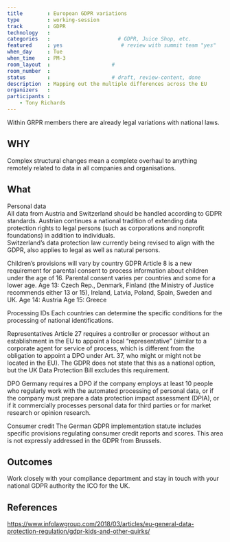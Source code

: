 ```yaml
---
title        : European GDPR variations
type         : working-session
track        : GDPR
technology   :
categories   :                      # GDPR, Juice Shop, etc.
featured     : yes                   # review with summit team "yes"
when_day     : Tue
when_time    : PM-3
room_layout  :                    #
room_number  :
status       :                    # draft, review-content, done
description  : Mapping out the multiple differences across the EU
organizers   :
participants :
    - Tony Richards
---
```


Within GRPR members there are already legal variations with national laws. 

## WHY

Complex structural changes mean a complete overhaul to anything remotely related to data in all companies and organisations. 

## What

Personal data  
All data from Austria and Switzerland should be handled according to GDPR standards.
Austrian continues a national tradition of extending data protection rights to legal persons (such as corporations and nonprofit foundations) in addition to individuals.  
Switzerland’s data protection law currently being revised to align with the GDPR, also applies to legal as well as natural persons.  


Children’s provisions will vary by country 
GDPR Article 8 is a new requirement for parental consent to process information about children under the age of 16. Parental consent varies per countries and some for a lower age.
Age 13:      Czech Rep., Denmark, Finland (the Ministry of Justice recommends either 13 
	       or 15), Ireland, Latvia, Poland, Spain, Sweden and UK.
Age 14:      Austria
Age 15:      Greece


Processing IDs 
Each countries can determine the specific conditions for the processing of national identifications.

Representatives 
Article 27 requires a controller or processor without an establishment in the EU to appoint a local “representative” (similar to a corporate agent for service of process, which is different from the obligation to appoint a DPO under Art. 37, who might or might not be located in the EU).  The GDPR does not state that this as a national option, but the UK Data Protection Bill excludes this requirement.

DPO
Germany requires a DPO if the company employs at least 10 people who regularly work with the automated processing of personal data, or if the company must prepare a data protection impact assessment (DPIA), or if it commercially processes personal data for third parties or for market research or opinion research.


Consumer credit
The German GDPR implementation statute includes specific provisions regulating consumer credit reports and scores.  This area is not expressly addressed in the GDPR from Brussels. 



## Outcomes

Work closely with your compliance department and stay in touch with your national GDPR authority the ICO for the UK.

## References

https://www.infolawgroup.com/2018/03/articles/eu-general-data-protection-regulation/gdpr-kids-and-other-quirks/
